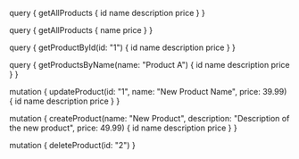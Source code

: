 query {
  getAllProducts {
    id
    name
    description
    price
  }
}

query {
  getAllProducts {
    name
    price
  }
}

query {
  getProductById(id: "1") {
    id
    name
    description
    price
  }
}

query {
  getProductsByName(name: "Product A") {
    id
    name
    description
    price
  }
}

mutation {
  updateProduct(id: "1", name: "New Product Name", price: 39.99) {
    id
    name
    description
    price
  }
}

mutation {
  createProduct(name: "New Product", description: "Description of the new product", price: 49.99) {
    id
    name
    description
    price
  }
}

mutation {
  deleteProduct(id: "2")
}